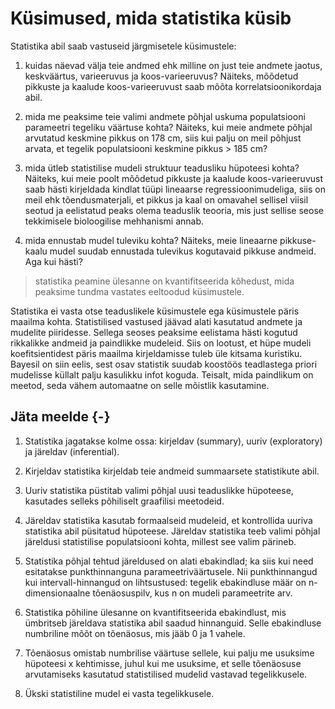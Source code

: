 


# Küsimused, mida statistika küsib

Statistika abil saab vastuseid järgmisetele küsimustele:

1)  kuidas näevad välja teie andmed ehk milline on just teie andmete jaotus, keskväärtus, varieeruvus ja koos-varieeruvus? Näiteks, mõõdetud pikkuste ja kaalude koos-varieeruvust saab mõõta korrelatsioonikordaja abil.

2)  mida me peaksime teie valimi andmete põhjal uskuma populatsiooni parameetri tegeliku väärtuse kohta? Näiteks, kui meie andmete põhjal arvutatud keskmine pikkus on 178 cm, siis kui palju on meil põhjust arvata, et tegelik populatsiooni keskmine pikkus > 185 cm?

3)  mida ütleb statistilise mudeli struktuur teadusliku hüpoteesi kohta? Näiteks, kui meie poolt mõõdetud pikkuste ja kaalude koos-varieeruvust saab hästi kirjeldada kindlat tüüpi lineaarse regressioonimudeliga, siis on meil ehk tõendusmaterjali, et pikkus ja kaal on omavahel sellisel viisil seotud ja eelistatud peaks olema teaduslik teooria, mis just sellise seose tekkimisele bioloogilise mehhanismi annab.

4) mida ennustab mudel tuleviku kohta? Näiteks, meie lineaarne pikkuse-kaalu mudel suudab ennustada tulevikus kogutavaid pikkuse andmeid. Aga kui hästi?


> statistika peamine ülesanne on kvantifitseerida kõhedust, mida peaksime tundma vastates eeltoodud küsimustele.


Statistika ei vasta otse teaduslikele küsimustele ega küsimustele päris maailma kohta. 
Statistilised vastused jäävad alati kasutatud andmete ja mudelite piiridesse. 
Sellega seoses peaksime eelistama hästi kogutud rikkalikke andmeid ja paindlikke mudeleid. 
Siis on lootust, et hüpe mudeli koefitsientidest päris maailma kirjeldamisse tuleb üle kitsama kuristiku. 
Bayesil on siin eelis, sest osav statistik suudab koostöös teadlastega priori mudelisse küllalt palju kasulikku infot koguda. 
Teisalt, mida paindlikum on meetod, seda vähem automaatne on selle mõistlik kasutamine.

## Jäta meelde {-}

1. Statistika jagatakse kolme ossa: kirjeldav (summary), uuriv (exploratory) ja järeldav (inferential).

2. Kirjeldav statistika kirjeldab teie andmeid summaarsete statistikute abil. 

3. Uuriv statistika püstitab valimi põhjal uusi teaduslikke hüpoteese, kasutades selleks põhiliselt graafilisi meetodeid.

3. Järeldav statistika kasutab formaalseid mudeleid, et kontrollida uuriva statistika abil püsitatud hüpoteese. Järeldav statistika teeb valimi põhjal järeldusi statistilise populatsiooni kohta, millest see valim pärineb. 

4. Statistika põhjal tehtud järeldused on alati ebakindlad; ka siis kui need esitatakse punkthinnanguna parameetriväärtusele. Nii punkthinnangud kui intervall-hinnangud on lihtsustused: tegelik ebakindluse määr on n-dimensionaalne tõenäosuspilv, kus n on mudeli parameetrite arv.

4. Statistika põhiline ülesanne on kvantifitseerida ebakindlust, mis ümbritseb järeldava statistika abil saadud hinnanguid. Selle ebakindluse numbriline mõõt on tõenäosus, mis jääb 0 ja 1 vahele.

5. Tõenäosus omistab numbrilise väärtuse sellele, kui palju me usuksime hüpoteesi x kehtimisse, juhul kui me usuksime, et selle tõenäosuse arvutamiseks kasutatud statistilised mudelid vastavad tegelikkusele.

6. Ükski statistiline mudel ei vasta tegelikkusele.

